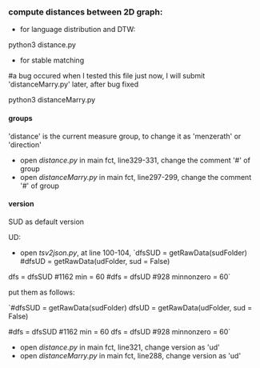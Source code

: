 ### compute distances between 2D graph:


* for language distribution and DTW:

python3 distance.py

* for stable matching 

#a bug occured when I tested this file just now, I will submit 'distanceMarry.py' later, after bug fixed

python3 distanceMarry.py

#### groups
'distance' is the current measure group,
to change it as 'menzerath' or 'direction'

* open *distance.py* in main fct, line329-331, change the comment '#' of group 
* open *distanceMarry.py* in main fct, line297-299, change the comment '#' of group 


#### version
SUD as default version

UD:
* open *tsv2json.py*, at line 100-104, 
`dfsSUD = getRawData(sudFolder)
#dfsUD = getRawData(udFolder, sud = False)

dfs = dfsSUD #1162 min = 60 
#dfs = dfsUD #928 minnonzero = 60`

put them as follows:

`#dfsSUD = getRawData(sudFolder)
dfsUD = getRawData(udFolder, sud = False)

#dfs = dfsSUD #1162 min = 60 
dfs = dfsUD #928 minnonzero = 60`

* open *distance.py* in main fct, line321, change version as 'ud'
* open *distanceMarry.py* in main fct, line288, change version as 'ud'

